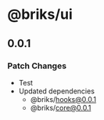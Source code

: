 # @briks/ui

## 0.0.1

### Patch Changes

- Test
- Updated dependencies
  - @briks/hooks@0.0.1
  - @briks/core@0.0.1
